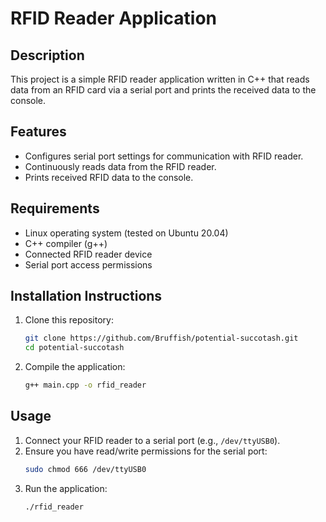 # RFID Reader Application

## Description
This project is a simple RFID reader application written in C++ that reads data from an RFID card via a serial port and prints the received data to the console.

## Features
- Configures serial port settings for communication with RFID reader.
- Continuously reads data from the RFID reader.
- Prints received RFID data to the console.

## Requirements
- Linux operating system (tested on Ubuntu 20.04)
- C++ compiler (g++)
- Connected RFID reader device
- Serial port access permissions

## Installation Instructions
1. Clone this repository:
   ```bash
   git clone https://github.com/Bruffish/potential-succotash.git
   cd potential-succotash
   ```

2. Compile the application:
   ```bash
   g++ main.cpp -o rfid_reader
   ```

## Usage
1. Connect your RFID reader to a serial port (e.g., `/dev/ttyUSB0`).
2. Ensure you have read/write permissions for the serial port:
   ```bash
   sudo chmod 666 /dev/ttyUSB0
   ```
3. Run the application:
   ```bash
   ./rfid_reader
   ```


